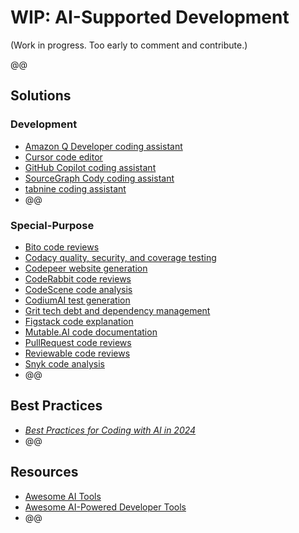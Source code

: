 # WIP: AI-Supported Development

(Work in progress. Too early to comment and contribute.)

@@

## Solutions

### Development

* [Amazon Q Developer coding assistant](https://aws.amazon.com/q/developer/)
* [Cursor code editor](https://www.cursor.com/)
* [GitHub Copilot coding assistant](https://github.com/features/copilot)
* [SourceGraph Cody coding assistant](https://sourcegraph.com/demo/cody)
* [tabnine coding assistant](https://www.tabnine.com/ai-coding-assistant/)
* @@

### Special-Purpose

* [Bito code reviews](https://bito.ai/)
* [Codacy quality, security, and coverage testing](https://www.codacy.com/)
* [Codepeer website generation](https://www.codepeer.ai/)
* [CodeRabbit code reviews](https://coderabbit.ai/)
* [CodeScene code analysis](https://codescene.com/)
* [CodiumAI test generation](https://www.codium.ai/)
* [Grit tech debt and dependency management](https://about.grit.io/)
* [Figstack code explanation](https://www.figstack.com/)
* [Mutable.AI code documentation](https://mutable.ai/)
* [PullRequest code reviews](https://www.pullrequest.com/)
* [Reviewable code reviews](https://www.reviewable.io/)
* [Snyk code analysis](https://snyk.io/)
* @@

## Best Practices

* [_Best Practices for Coding with AI in 2024_](https://blog.codacy.com/best-practices-for-coding-with-ai)
* @@

## Resources

* [Awesome AI Tools](https://github.com/mahseema/awesome-ai-tools)
* [Awesome AI-Powered Developer Tools](https://github.com/jamesmurdza/awesome-ai-devtools)
* @@